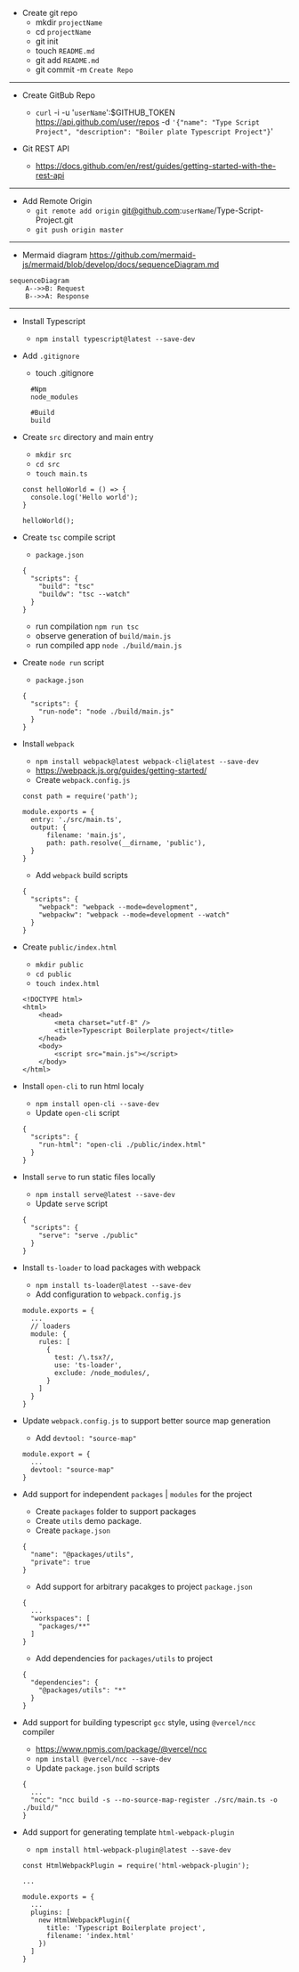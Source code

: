- Create git repo
  - mkdir `projectName`
  - cd `projectName`
  - git init
  - touch `README.md`
  - git add `README.md`
  - git commit -m `Create Repo`

---

- Create GitBub Repo
  - `curl` -i -u '`userName`':$GITHUB_TOKEN https://api.github.com/user/repos -d `'{"name": "Type Script Project", "description": "Boiler plate Typescript Project"}`'

- Git REST API
  - https://docs.github.com/en/rest/guides/getting-started-with-the-rest-api

---

- Add Remote Origin
  - `git remote add origin` git@github.com:`userName`/Type-Script-Project.git
  - `git push origin master`

---

- Mermaid diagram https://github.com/mermaid-js/mermaid/blob/develop/docs/sequenceDiagram.md
```mermaid
sequenceDiagram
    A-->>B: Request
    B-->>A: Response
```

---

- Install Typescript
  - `npm install typescript@latest --save-dev`

- Add `.gitignore`
  - touch .gitignore
  ```
    #Npm
    node_modules

    #Build
    build
  ```

- Create `src` directory and main entry
  - `mkdir src`
  - `cd src`
  - `touch main.ts`
  ```
  const helloWorld = () => {
    console.log('Hello world');
  }

  helloWorld();
  ```

- Create `tsc` compile script
  - `package.json`
  ```
  { 
    "scripts": {
      "build": "tsc"
      "buildw": "tsc --watch"
    }
  }
  ```
  - run compilation `npm run tsc`
  - observe generation of `build/main.js`
  - run compiled app `node ./build/main.js`

- Create `node run` script
  - `package.json`
  ```
  {
    "scripts": {
      "run-node": "node ./build/main.js"
    }
  }
  ```

- Install `webpack`
  - `npm install webpack@latest webpack-cli@latest --save-dev`
  - https://webpack.js.org/guides/getting-started/
  - Create `webpack.config.js`
  ```
  const path = require('path');

  module.exports = {
    entry: './src/main.ts',
    output: {
        filename: 'main.js',
        path: path.resolve(__dirname, 'public'),
    }
  }
  ```
  - Add `webpack` build scripts
  ```
  {
    "scripts": {
      "webpack": "webpack --mode=development",
      "webpackw": "webpack --mode=development --watch"
    }
  }
  ```

- Create `public/index.html`
  - `mkdir public`
  - `cd public`
  - `touch index.html`
  ```
  <!DOCTYPE html>
  <html>
      <head>
          <meta charset="utf-8" />
          <title>Typescript Boilerplate project</title>
      </head>
      <body>
          <script src="main.js"></script>
      </body>
  </html>
  ```

- Install `open-cli` to run html localy
  - `npm install open-cli --save-dev`
  - Update `open-cli` script
  ```
  {
    "scripts": {
      "run-html": "open-cli ./public/index.html"
    }
  }
  ```

- Install `serve` to run static files locally
  - `npm install serve@latest --save-dev`
  - Update `serve` script
  ```
  {
    "scripts": {
      "serve": "serve ./public"
    }
  }
  ```

- Install `ts-loader` to load packages with webpack
  - `npm install ts-loader@latest --save-dev`
  - Add configuration to `webpack.config.js`
  ```
  module.exports = {
    ...
    // loaders
    module: {
      rules: [
        {
          test: /\.tsx?/,
          use: 'ts-loader',
          exclude: /node_modules/,
        }
      ]
    }
  }
  ```

- Update `webpack.config.js` to support better source map generation
  - Add `devtool: "source-map"`
  ```
  module.export = {
    ...
    devtool: "source-map"
  }
  ```

- Add support for independent `packages` | `modules` for the project
  - Create `packages` folder to support packages
  - Create `utils` demo package.
  - Create `package.json`
  ```
  {
    "name": "@packages/utils",
    "private": true
  }
  ```
  - Add support for arbitrary pacakges to project `package.json`
  ```
  {
    ...
    "workspaces": [
      "packages/**"
    ]
  }
  ```
  - Add dependencies for `packages/utils` to project
  ```
  {
    "dependencies": {
      "@packages/utils": "*"
    }
  }
  ```
- Add support for building typescript `gcc` style, using `@vercel/ncc` compiler
  - https://www.npmjs.com/package/@vercel/ncc
  - `npm install @vercel/ncc --save-dev`
  - Update `package.json` build scripts
  ```
  {
    ...
    "ncc": "ncc build -s --no-source-map-register ./src/main.ts -o ./build/"
  }
  ```

- Add support for generating template `html-webpack-plugin`
  - `npm install html-webpack-plugin@latest --save-dev`
  ```
  const HtmlWebpackPlugin = require('html-webpack-plugin');
  
  ...

  module.exports = {
    ...
    plugins: [
      new HtmlWebpackPlugin({
        title: 'Typescript Boilerplate project',
        filename: 'index.html'
      })
    ]
  }
  ```